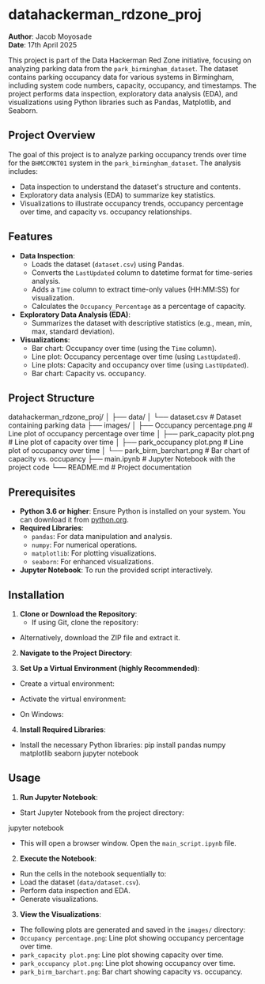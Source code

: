 # datahackerman_rdzone_proj

**Author**: Jacob Moyosade  
**Date**: 17th April 2025

This project is part of the Data Hackerman Red Zone initiative, focusing on analyzing parking data from the `park_birmingham_dataset`. The dataset contains parking occupancy data for various systems in Birmingham, including system code numbers, capacity, occupancy, and timestamps. The project performs data inspection, exploratory data analysis (EDA), and visualizations using Python libraries such as Pandas, Matplotlib, and Seaborn.

## Project Overview

The goal of this project is to analyze parking occupancy trends over time for the `BHMCCMKT01` system in the `park_birmingham_dataset`. The analysis includes:
- Data inspection to understand the dataset's structure and contents.
- Exploratory data analysis (EDA) to summarize key statistics.
- Visualizations to illustrate occupancy trends, occupancy percentage over time, and capacity vs. occupancy relationships.

## Features

- **Data Inspection**:
  - Loads the dataset (`dataset.csv`) using Pandas.
  - Converts the `LastUpdated` column to datetime format for time-series analysis.
  - Adds a `Time` column to extract time-only values (HH:MM:SS) for visualization.
  - Calculates the `Occupancy_Percentage` as a percentage of capacity.
- **Exploratory Data Analysis (EDA)**:
  - Summarizes the dataset with descriptive statistics (e.g., mean, min, max, standard deviation).
- **Visualizations**:
  - Bar chart: Occupancy over time (using the `Time` column).
  - Line plot: Occupancy percentage over time (using `LastUpdated`).
  - Line plots: Capacity and occupancy over time (using `LastUpdated`).
  - Bar chart: Capacity vs. occupancy.

## Project Structure

datahackerman_rdzone_proj/
│
├── data/
│   └── dataset.csv          # Dataset containing parking data
├── images/
│   ├── Occupancy percentage.png  # Line plot of occupancy percentage over time
│   ├── park_capacity plot.png    # Line plot of capacity over time
│   ├── park_occupancy plot.png   # Line plot of occupancy over time
│   └── park_birm_barchart.png    # Bar chart of capacity vs. occupancy
├── main.ipynb        # Jupyter Notebook with the project code
└── README.md                # Project documentation
## Prerequisites

- **Python 3.6 or higher**: Ensure Python is installed on your system. You can download it from [python.org](https://www.python.org/downloads/).
- **Required Libraries**:
  - `pandas`: For data manipulation and analysis.
  - `numpy`: For numerical operations.
  - `matplotlib`: For plotting visualizations.
  - `seaborn`: For enhanced visualizations.
- **Jupyter Notebook**: To run the provided script interactively.

## Installation

1. **Clone or Download the Repository**:
   - If using Git, clone the repository:

- Alternatively, download the ZIP file and extract it.

2. **Navigate to the Project Directory**:


3. **Set Up a Virtual Environment (highly Recommended)**:
- Create a virtual environment:

- Activate the virtual environment:
- On Windows:


4. **Install Required Libraries**:
- Install the necessary Python libraries:
pip install pandas numpy matplotlib seaborn jupyter notebook

## Usage

1. **Run Jupyter Notebook**:
- Start Jupyter Notebook from the project directory:

jupyter notebook

- This will open a browser window. Open the `main_script.ipynb` file.

2. **Execute the Notebook**:
- Run the cells in the notebook sequentially to:
- Load the dataset (`data/dataset.csv`).
- Perform data inspection and EDA.
- Generate visualizations.

3. **View the Visualizations**:
- The following plots are generated and saved in the `images/` directory:
- `Occupancy percentage.png`: Line plot showing occupancy percentage over time.
- `park_capacity plot.png`: Line plot showing capacity over time.
- `park_occupancy plot.png`: Line plot showing occupancy over time.
- `park_birm_barchart.png`: Bar chart showing capacity vs. occupancy.